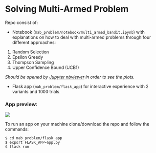 # Solving Multi-Armed Problem

Repo consist of:

* Notebook (`mab_problem/notebook/multi_armed_bandit.ipynb`) with explanations on how to deal with multi-armed problems through four different approaches:

1. Random Selection
2. Epsilon Greedy
3. Thompson Sampling
4. Upper Confidence Bound (UCB1)

*Should be opened by [Jupyter nbviewer](https://nbviewer.jupyter.org/github/ruslan-kl/mab_problem/blob/d12ad83bad4d954f8bd6695267b6d1eae91101f6/notebook/multi_armed_bandit.ipynb) in order to see the plots.*

* Flask app (`mab_problem/flask_app`) for interactive experience with 2 variants and 1000 trials.

### App preview:
![](https://i.ibb.co/w0JLT2J/peek-new.gif)

To run an app on your machine clone/download the repo and follow the commands:
```
$ cd mab_problem/flask_app
$ export FLASK_APP=app.py
$ flask run
```
